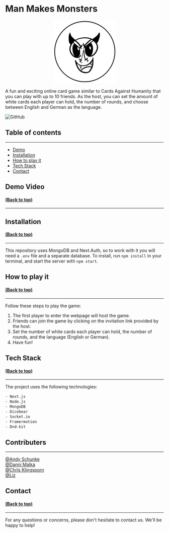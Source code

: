 # **Man Makes Monsters**

<p align="center"><img src=./client/public//MMM-logo.svg width=200px></p>

A fun and exciting online card game similar to Cards Against Humanity that you can play with up to 10 friends. As the host, you can set the amount of white cards each player can hold, the number of rounds, and choose between English and German as the language.

![GitHub](https://img.shields.io/github/commit-activity/m/David-L-R/cards-against-humanity)

## **Table of contents**

---

- [Demo](#demo-video)
- [Installation](#installation)
- [How to play it](#how-to-play-it)
- [Tech Stack](#tech-stack)
- [Contact](#contact)

## **Demo Video**

#### [(Back to top)](#man-makes-monsters)

---

## **Installation**

#### [(Back to top)](#man-makes-monsters)

---

This repository uses MongoDB and Next.Auth, so to work with it you will need a `.env` file and a separate database. To install, run `npm install` in your terminal, and start the server with `npm start`.

## **How to play it**

#### [(Back to top)](#man-makes-monsters)

---

Follow these steps to play the game:

1. The first player to enter the webpage will host the game.
2. Friends can join the game by clicking on the invitation link provided by the host.
3. Set the number of white cards each player can hold, the number of rounds, and the language (English or German).
4. Have fun!

## **Tech Stack**

#### [(Back to top)](#man-makes-monsters)

---

The project uses the following technologies:

```
- Next.js
- Node.js
- MongoDB
- Dicebear
- Socket.io
- Framermotion
- Dnd-kit
```

## **Contributers**

---

[@Andy Schunke](https://github.com/D-Nayte) <br>
[@Danni Malka](https://github.com/Dannimalka)<br>
[@Chris Klingsporn](https://github.com/ChrisKling)<br>
[@Liz](https://github.com/D-Nayte)

## **Contact**

#### [(Back to top)](#man-makes-monsters)

---

For any questions or concerns, please don't hesitate to contact us. We'll be happy to help!
